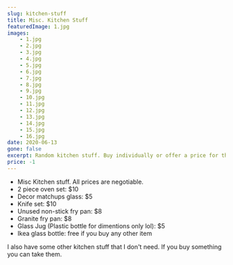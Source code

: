 ```yaml
---
slug: kitchen-stuff
title: Misc. Kitchen Stuff
featuredImage: 1.jpg
images:
    - 1.jpg
    - 2.jpg
    - 3.jpg
    - 4.jpg
    - 5.jpg
    - 6.jpg
    - 7.jpg
    - 8.jpg
    - 9.jpg
    - 10.jpg
    - 11.jpg
    - 12.jpg
    - 13.jpg
    - 14.jpg
    - 15.jpg
    - 16.jpg
date: 2020-06-13
gone: false
excerpt: Random kitchen stuff. Buy individually or offer a price for the lot
price: -1
---
```

* Misc Kitchen stuff. All prices are negotiable.
* 2 piece oven set: $10
* Decor matchups glass: $5
* Knife set: $10
* Unused non-stick fry pan: $8
* Granite fry pan: $8
* Glass Jug (Plastic bottle for dimentions only lol): $5
* Ikea glass bottle: free if you buy any other item

I also have some other kitchen stuff that I don't need. If you buy something you can take them.